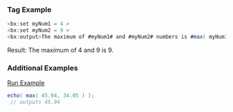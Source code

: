 ### Tag Example

 


```java
<bx:set myNum1 = 4 > 
<bx:set myNum2 = 9 > 
<bx:output>The maximum of #myNum1# and #myNum2# numbers is #max( myNum1, myNum2 )#.</bx:output>
```

Result: The maximum of 4 and 9 is 9.

### Additional Examples

<a href="https://try.boxlang.io/?code=eJxLTc7I11DITazQUDAx1bM00VEwNtEzMFXQVNC05lLQ11fILy0pKC0phshyAQAdHguH" target="_blank">Run Example</a>

```java
echo( max( 45.94, 34.05 ) );
 // outputs 45.94

```


